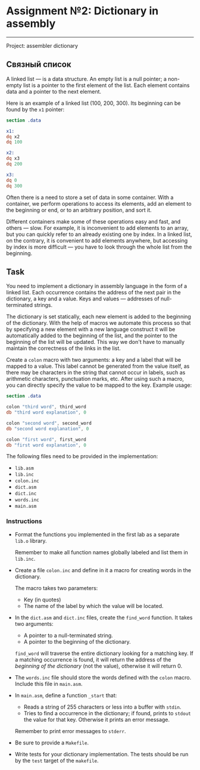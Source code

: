 # Assignment №2:  Dictionary in assembly
---
Project: assembler dictionary

## Связный список

A linked list &mdash; is a data structure. An empty list is a null pointer; a non-empty list is a pointer to the first element of the list.
Each element contains data and a pointer to the next element.


Here is an example of a linked list (100, 200, 300). 
Its beginning can be found by the `x1` pointer:

```nasm
section .data

x1: 
dq x2
dq 100

x2: 
dq x3
dq 200

x3: 
dq 0
dq 300
```
 
Often there is a need to store a set of data in some container. With a container, we perform operations to access its elements, add an element to the beginning or end, or to an arbitrary position, and sort it.

Different containers make some of these operations easy and fast, and others &mdash; slow.
For example, it is inconvenient to add elements to an array, but you can quickly refer to an already existing one by index.
In a linked list, on the contrary, it is convenient to add elements anywhere, but accessing by index is more difficult &mdash; you have to look through the whole list from the beginning.

## Task

You need to implement a dictionary in assembly language in the form of a linked list.
Each occurrence contains the address of the next pair in the dictionary, a key and a value. 
Keys and values &mdash; addresses of null-terminated strings.

The dictionary is set statically, each new element is added to the beginning of the dictionary. 
With the help of macros we automate this process so that by specifying a new element with a new language construct it will be automatically added to the beginning of the list, and the pointer to the beginning of the list will be updated. This way we don't have to manually maintain the correctness of the links in the list. 

Create a `colon` macro with two arguments: a key and a label that will be mapped to a value.
This label cannot be generated from the value itself, as there may be characters in the string that cannot occur in labels, such as arithmetic characters, punctuation marks, etc. After using such a macro, you can directly specify the value to be mapped to the key. Example usage:

```nasm
section .data

colon "third word", third_word
db "third word explanation", 0

colon "second word", second_word
db "second word explanation", 0 

colon "first word", first_word
db "first word explanation", 0 
```

The following files need to be provided in the implementation:

- `lib.asm`
- `lib.inc`
- `colon.inc`
- `dict.asm`    
- `dict.inc`    
- `words.inc`
- `main.asm`

### Instructions


- Format the functions you implemented in the first lab as a separate `lib.o` library.


  Remember to make all function names globally labeled and list them in `lib.inc`.


- Create a file `colon.inc` and define in it a macro for creating words in the dictionary. 


  The macro takes two parameters:
    - Key (in quotes)
    - The name of the label by which the value will be located.


- In the `dict.asm` and `dict.inc` files, create the `find_word` function. It takes two arguments:
  - A pointer to a null-terminated string.
  - A pointer to the beginning of the dictionary.


  `find_word` will traverse the entire dictionary looking for a matching key. If a matching occurrence is found, it will return the address of the *beginning of the dictionary* (not the value), otherwise it will return 0. 


- The `words.inc` file should store the words defined with the `colon` macro. Include this file in `main.asm`.
- In `main.asm`, define a function `_start` that:
  
  - Reads a string of 255 characters or less into a buffer with `stdin`.
  - Tries to find a occurrence in the dictionary; if found, prints to `stdout` the value for that key. Otherwise it prints an error message.


  Remember to print error messages to `stderr`.


- Be sure to provide a `Makefile`.
- Write tests for your dictionary implementation. The tests should be run by the `test` target of the `makefile`.
